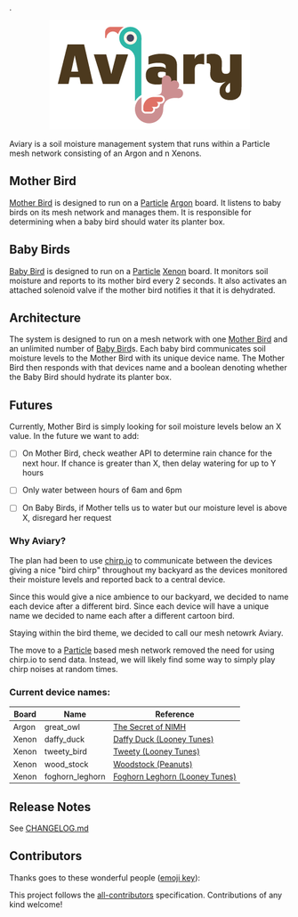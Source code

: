 .<p align="center">
![](./resources/logo-name.png)
</p>

Aviary is a soil moisture management system that runs within a Particle mesh network consisting of an Argon and n Xenons.

## Mother Bird

[Mother Bird](https://github.com/MichaelJolley/aviary/src/mother-bird/README.md) is designed to run on a [Particle](https://particle.io) [Argon](https://docs.particle.io/datasheets/wi-fi/argon-datasheet/) board.  It listens to baby birds on its mesh network and manages them.  It is responsible for determining when a baby bird should water its planter box.

## Baby Birds

[Baby Bird](https://github.com/MichaelJolley/aviary/src/baby-bird/README.md) is designed to run on a [Particle](https://particle.io) [Xenon](https://docs.particle.io/datasheets/mesh/xenon-datasheet/) board.  It monitors soil moisture and reports to its mother bird every 2 seconds.  It also activates an attached solenoid valve if the mother bird notifies it that it is dehydrated.

## Architecture

The system is designed to run on a mesh network with one [Mother Bird](https://github.com/MichaelJolley/aviary/src/mother-bird/README.md) and an unlimited number of [Baby Bird](https://github.com/MichaelJolley/aviary/src/baby-bird/README.md)s.  Each baby bird communicates soil moisture levels to the Mother Bird with its unique device name.  The Mother Bird then responds with that devices name and a boolean denoting whether the Baby Bird should hydrate its planter box.

## Futures

Currently, Mother Bird is simply looking for soil moisture levels below an X value.  In the future we want to add:

- [ ] On Mother Bird, check weather API to determine rain chance for the next hour.  If chance is greater than X, then delay watering for up to Y hours
- [ ] Only water between hours of 6am and 6pm
- [ ] On Baby Birds, if Mother tells us to water but our moisture level is above X, disregard her request 


### Why Aviary?

The plan had been to use [chirp.io](https://chirp.io/) to communicate between the devices giving a nice "bird chirp" throughout my backyard as the devices monitored their moisture levels and reported back to a central device.  

Since this would give a nice ambience to our backyard, we decided to name each device after a different bird.  Since each device will have a unique name we decided to name each after a different cartoon bird.

Staying within the bird theme, we decided to call our mesh netowrk Aviary.

The move to a [Particle](https://particle.io) based mesh network removed the need for using chirp.io to send data.  Instead, we will likely find some way to simply play chirp noises at random times.

### Current device names:

| Board     | Name                  | Reference                                                                         |
| ---       | ---                   | ---                                                                               |
| Argon     | great_owl             | [The Secret of NIMH](https://en.wikipedia.org/wiki/The_Secret_of_NIMH)            |
| Xenon     | daffy_duck            | [Daffy Duck (Looney Tunes)](https://en.wikipedia.org/wiki/Daffy_Duck)             |
| Xenon     | tweety_bird           | [Tweety (Looney Tunes)](https://en.wikipedia.org/wiki/Tweety)                     |
| Xenon     | wood_stock            | [Woodstock (Peanuts)](https://en.wikipedia.org/wiki/Woodstock_(Peanuts))          |
| Xenon     | foghorn_leghorn       | [Foghorn Leghorn (Looney Tunes)](https://en.wikipedia.org/wiki/Foghorn_Leghorn)   |


## Release Notes

See [CHANGELOG.md](CHANGELOG.md)


## Contributors

Thanks goes to these wonderful people ([emoji key](https://allcontributors.org/docs/en/emoji-key)):


This project follows the [all-contributors](https://github.com/all-contributors/all-contributors) specification. Contributions of any kind welcome!